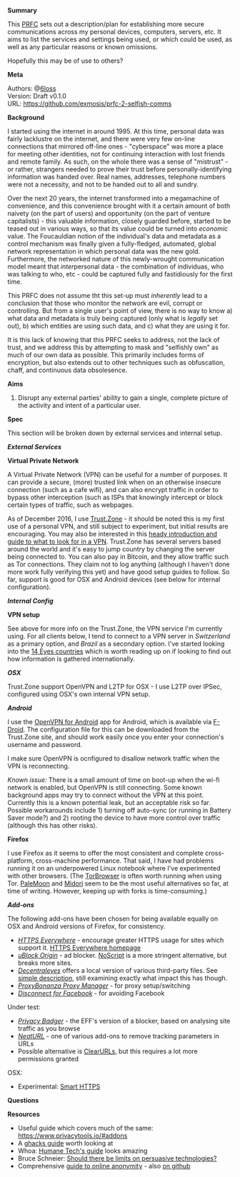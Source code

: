 **Summary**

This [PRFC](https://github.com/exmosis/prfc-0-prfcs/blob/master/prfc-0.md) sets out a description/plan for establishing more secure communications across my personal devices, computers, servers, etc. It aims to list the services and settings being used, or which could be used, as well as any particular reasons or known omissions. 

Hopefully this may be of use to others?

**Meta**

Authors: @[6loss](https://twitter.com/6loss)<br>
Version: Draft v0.1.0<br>
URL: https://github.com/exmosis/prfc-2-selfish-comms<br>

**Background**

I started using the internet in around 1995. At this time, personal data was fairly lacklustre on the internet, and there were very few on-line connections that mirrored off-line ones - "cyberspace" was more a place for meeting other identities, not for continuing interaction with lost friends and remote family. As such, on the whole there was a sense of "mistrust" - or rather, strangers needed to prove their trust before personally-identifying information was handed over. Real names, addresses, telephone numbers were not a necessity, and not to be handed out to all and sundry.

Over the next 20 years, the internet transformed into a megamachine of convenience, and this convenience brought with it a certain amount of both naivety (on the part of users) and opportunity (on the part of venture capitalists) - this valuable information, closely guarded before, started to be teased out in various ways, so that its value could be turned into *economic* value. The Foucauldian notion of the individual's data and metadata as a control mechanism was finally given a fully-fledged, automated, global network representation in which personal data was the new gold. Furthermore, the networked nature of this newly-wrought communication model meant that *inter*personal data - the combination of individuas, who was talking to who, etc - could be captured fully and fastidiously for the first time.

This PRFC does not assume tht this set-up must *inherently* lead to a conclusion that those who monitor the network are evil, corrupt or controlling. But from a single user's point of view, there is no way to know a) what data and metadata is truly being captured (only what is *legally* set out), b) which entities are using such data, and c) what they are using it for.

It is this lack of knowing that this PRFC seeks to address, not the lack of trust, and we address this by attempting to mask and "selfishly own" as much of our own data as possible. This primarily includes forms of encryption, but also extends out to other techniques such as obfuscation, chaff, and continuous data obsolesence.

**Aims**

1. Disrupt any external parties' ability to gain a single, complete picture of the activity and intent of a particular user.

**Spec**

This section will be broken down by external services and internal setup.

***External Services***

****Virtual Private Network****

A Virtual Private Network (VPN) can be useful for a number of purposes. It can provide a secure, (more) trusted link when on an otherwise insecure connection (such as a cafe wifi), and can also encrypt traffic in order to bypass other interception (such as ISPs that knowingly intercept or block certain types of traffic, such as webpages.

As of December 2016, I use [Trust.Zone](https://trust.zone/)  - it should be noted this is my first use of a personal VPN, and still subject to experiment, but initial results are encouraging. You may also be interested in this [heady introduction and guide to what to look for in a VPN](https://www.reddit.com/r/VPN/comments/4iho8e/that_one_privacy_guys_guide_to_choosing_the_best/?st=iu9u47u7&sh=459a76f2). Trust.Zone has several servers based around the world and it's easy to jump country by changing the server being connected to. You can also pay in Bitcoin, and they allow traffic such as Tor connections. They claim not to log anything (although I haven't done more work fully verifying this yet) and have good setup guides to follow. So far, support is good for OSX and Android devices (see below for internal configuration).

***Internal Config***

****VPN setup****

See above for more info on the Trust.Zone, the VPN service I'm currently using. For all clients below, I tend to connect to a VPN server in *Switzerland* as a primary option, and *Brazil* as a secondary option. I've started looking into the [14 Eyes countries](https://www.my-private-network.co.uk/vpn-provider-14-eyes-country-something-know/) which is worth reading up on if looking to find out how information is gathered internationally.

*****OSX*****

Trust.Zone support OpenVPN and L2TP for OSX - I use L2TP over IPSec, configured using OSX's own internal VPN setup. 

*****Android*****

I use the [OpenVPN for Android](https://ics-openvpn.blinkt.de) app for Android, which is available via [F-Droid](http://f-droid.org/). The configuration file for this can be downloaded from the Trust.Zone site, and should work easily once you enter your connection's username and password.

I make sure OpenVPN is ocnfigured to disallow network traffic when the VPN is reconnecting.

*Known issue:* There is a small amount of time on boot-up when the wi-fi network is enabled, but OpenVPN is still connecting. Some known background apps may try to connect without the VPN at this point. Currently this is a known potential leak, but an acceptable risk so far. Possible workarounds include 1) turning off auto-sync (or running in Battery Saver mode?) and 2) rooting the device to have more control over traffic (although this has other risks).

****Firefox****

I use Firefox as it seems to offer the most consistent and complete cross-platform, cross-machine performance. That said, I have had problems running it on an underpowered Linux notebook where I've experimented with other browsers. (The [TorBrowser](https://www.torproject.org/projects/torbrowser.html) is often worth running when using Tor. [PaleMoon](http://www.palemoon.org/) and [Midori](http://midori-browser.org/) seem to be the most useful alternatives so far, at time of writing. However, keeping up with forks is time-consuming.)

*****Add-ons*****

The following add-ons have been chosen for being available equally on OSX and Android versions of Firefox, for consistency.

* *[HTTPS Everywhere](https://addons.mozilla.org/en-US/firefox/addon/https-everywhere/?src=search)* - encourage greater HTTPS usage for sites which support it. [HTTPS Everywhere homepage](https://www.eff.org/https-everywhere)
* *[uBlock Origin](https://github.com/gorhill/uBlock)* - ad blocker. [NoScript](https://noscript.net/) is a more stringent alternative, but breaks more sites.
* *[Decentraleyes](https://addons.mozilla.org/firefox/addon/decentraleyes)* offers a local version of various third-party files. See [simple description](https://github.com/Synzvato/decentraleyes/wiki/Simple-Introduction), still examining exactly what impact this has though.
* *[ProxyBonanza Proxy Manager](https://addons.mozilla.org/en-US/firefox/addon/proxybonanza-manager/?src=ss)* - for proxy setup/switching
* *[Disconnect for Facebook](https://mybrowseraddon.com/facebook-disconnect.html)* - for avoiding Facebook

Under test:

* *[Privacy Badger](https://www.eff.org/privacybadger)* - the EFF's version of a blocker, based on analysing site traffic as you browse
* *[NeatURL](https://addons.mozilla.org/en-US/firefox/addon/neat-url/?src=search)* - one of various add-ons to remove tracking parameters in URLs
 * Possible alternative is [ClearURLs](https://addons.mozilla.org/en-US/firefox/addon/clearurls/), but this requires a lot more permissions granted
 
OSX:

* Experimental: [Smart HTTPS](https://addons.mozilla.org/en-US/firefox/addon/smart-https/?src=search)

**Questions**


**Resources**

* Useful guide which covers much of the same: https://www.privacytools.io/#addons
* A [ghacks guide](https://github.com/ghacksuserjs/ghacks-user.js/wiki/4.1-Extensions) worth looking at
* Whoa: [Humane Tech's guide](https://github.com/humanetech-community/awesome-humane-tech) looks amazing
* Bruce Schneier: [Should there be limits on persuasive technologies?](https://www.schneier.com/blog/archives/2020/12/should-there-be-limits-on-persuasive-technologies.html)
* Comprehensive [guide to online anonymity](https://anonymousplanet.org/guide.html) - also [on github](https://github.com/AnonymousPlanet/thgtoa)



